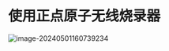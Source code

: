 # 使用正点原子无线烧录器

![image-20240501160739234](C:\Users\86188\AppData\Roaming\Typora\typora-user-images\image-20240501160739234.png)